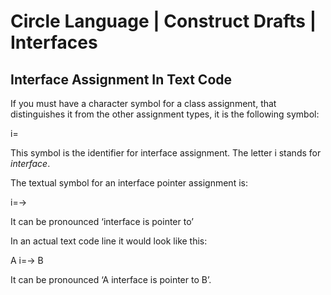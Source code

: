 ﻿Circle Language | Construct Drafts | Interfaces
===============================================

Interface Assignment In Text Code
---------------------------------

If you must have a character symbol for a class assignment, that distinguishes it from the other assignment types, it is the following symbol:

i=

This symbol is the identifier for interface assignment. The letter i stands for *interface*.

The textual symbol for an interface pointer assignment is:

i=->

It can be pronounced ‘interface is pointer to’

In an actual text code line it would look like this:

A  i=->  B

It can be pronounced ‘A interface is pointer to B’.
